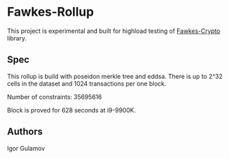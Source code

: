 # Fawkes-Rollup

This project is experimental and built for highload testing of [Fawkes-Crypto](https://github.com/zeropool-network/fawkes-crypto) library. 

## Spec

This rollup is build with poseidon merkle tree and eddsa. There is up to 2^32 cells in the dataset and 1024 transactions per one block.

Number of constraints: 35695616

Block is proved for 628 seconds at i9-9900K.


## Authors

Igor Gulamov